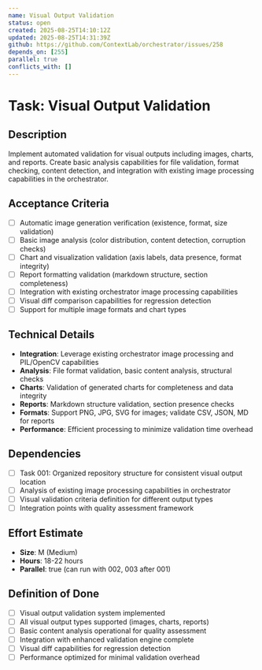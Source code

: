 ```yaml
---
name: Visual Output Validation
status: open
created: 2025-08-25T14:10:12Z
updated: 2025-08-25T14:31:39Z
github: https://github.com/ContextLab/orchestrator/issues/258
depends_on: [255]
parallel: true
conflicts_with: []
---
```


# Task: Visual Output Validation

## Description
Implement automated validation for visual outputs including images, charts, and reports. Create basic analysis capabilities for file validation, format checking, content detection, and integration with existing image processing capabilities in the orchestrator.

## Acceptance Criteria
- [ ] Automatic image generation verification (existence, format, size validation)
- [ ] Basic image analysis (color distribution, content detection, corruption checks)
- [ ] Chart and visualization validation (axis labels, data presence, format integrity)
- [ ] Report formatting validation (markdown structure, section completeness)
- [ ] Integration with existing orchestrator image processing capabilities
- [ ] Visual diff comparison capabilities for regression detection
- [ ] Support for multiple image formats and chart types

## Technical Details
- **Integration**: Leverage existing orchestrator image processing and PIL/OpenCV capabilities
- **Analysis**: File format validation, basic content analysis, structural checks
- **Charts**: Validation of generated charts for completeness and data integrity
- **Reports**: Markdown structure validation, section presence checks
- **Formats**: Support PNG, JPG, SVG for images; validate CSV, JSON, MD for reports
- **Performance**: Efficient processing to minimize validation time overhead

## Dependencies
- [ ] Task 001: Organized repository structure for consistent visual output location
- [ ] Analysis of existing image processing capabilities in orchestrator
- [ ] Visual validation criteria definition for different output types
- [ ] Integration points with quality assessment framework

## Effort Estimate
- **Size**: M (Medium)
- **Hours**: 18-22 hours  
- **Parallel**: true (can run with 002, 003 after 001)

## Definition of Done
- [ ] Visual output validation system implemented
- [ ] All visual output types supported (images, charts, reports)
- [ ] Basic content analysis operational for quality assessment
- [ ] Integration with enhanced validation engine complete
- [ ] Visual diff capabilities for regression detection
- [ ] Performance optimized for minimal validation overhead
